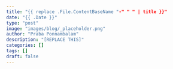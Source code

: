 ```yaml
---
title: "{{ replace .File.ContentBaseName "-" " " | title }}"
date: "{{ .Date }}"
type: "post"
image: "images/blog/_placeholder.png"
author: "Praba Ponnambalam"
description: "[REPLACE THIS]"
categories: []
tags: []
draft: false
---
```

